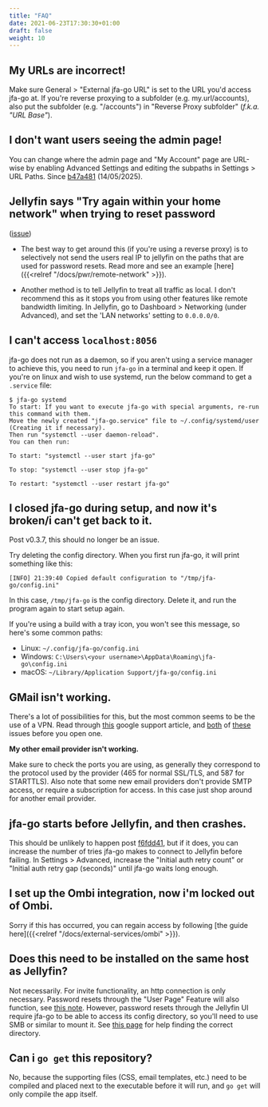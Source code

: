 ```yaml
---
title: "FAQ"
date: 2021-06-23T17:30:30+01:00
draft: false
weight: 10
---
```


## My URLs are incorrect!

Make sure General > "External jfa-go URL" is set to the URL you'd access jfa-go at. If you're reverse proxying to a subfolder (e.g. my.url/accounts), also put the subfolder (e.g. "/accounts") in "Reverse Proxy subfolder" (*f.k.a. "URL Base"*).

## I don't want users seeing the admin page!

You can change where the admin page and "My Account" page are URL-wise by enabling Advanced Settings and editing the subpaths in Settings > URL Paths. Since [b47a481](https://github.com/hrfee/jfa-go/commit/b47a481678ded7f34e460c52c92956cd4daafa49) (14/05/2025).

## Jellyfin says "Try again within your home network" when trying to reset password 

([issue](https://github.com/hrfee/jellyfin-accounts/issues/12))

* The best way to get around this (if you're using a reverse proxy) is to selectively not send the users real IP to jellyfin on the paths that are used for password resets. Read more and see an example [here]({{<relref "/docs/pwr/remote-network" >}}).

* Another method is to tell Jellyfin to treat all traffic as local. I don't recommend this as it stops you from using other features like remote bandwidth limiting. In Jellyfin, go to Dashboard > Networking (under Advanced), and set the 'LAN networks' setting to `0.0.0.0/0`.

## I can't access `localhost:8056`

jfa-go does not run as a daemon, so if you aren't using a service manager to achieve this, you need to run `jfa-go` in a terminal and keep it open. If you're on linux and wish to use systemd, run the below command to get a `.service` file:
```shell
$ jfa-go systemd
To start: If you want to execute jfa-go with special arguments, re-run this command with them.
Move the newly created "jfa-go.service" file to ~/.config/systemd/user (Creating it if necessary).
Then run "systemctl --user daemon-reload".
You can then run:

To start: "systemctl --user start jfa-go"

To stop: "systemctl --user stop jfa-go"

To restart: "systemctl --user restart jfa-go"
```

## I closed jfa-go during setup, and now it's broken/i can't get back to it.

Post v0.3.7, this should no longer be an issue.

Try deleting the config directory. When you first run jfa-go, it will print something like this:
```
[INFO] 21:39:40 Copied default configuration to "/tmp/jfa-go/config.ini"
```
In this case, `/tmp/jfa-go` is the config directory. Delete it, and run the program again to start setup again.

If you're using a build with a tray icon, you won't see this message, so here's some common paths:
* Linux: `~/.config/jfa-go/config.ini`
* Windows: `C:\Users\<your username>\AppData\Roaming\jfa-go\config.ini`
* macOS: `~/Library/Application Support/jfa-go/config.ini`

## GMail isn't working.

There's a lot of possibilities for this, but the most common seems to be the use of a VPN. Read through [this](https://support.google.com/mail/answer/7126229#zippy=%2Ci-cant-sign-in-to-my-email-client) google support article, and [both](https://github.com/hrfee/jellyfin-accounts/issues/15) of [these](https://github.com/hrfee/jfa-go/issues/3) issues before you open one.

**My other email provider isn't working.**

Make sure to check the ports you are using, as generally they correspond to the protocol used by the provider (465 for normal SSL/TLS, and 587 for STARTTLS). Also note that some new email providers don't provide SMTP access, or require a subscription for access. In this case just shop around for another email provider.

## jfa-go starts before Jellyfin, and then crashes.

This should be unlikely to happen post [f6fdd41](https://github.com/hrfee/jfa-go/commit/f6fdd41b35ec30b56f79690a288eff9575f8fa07), but if it does, you can increase the number of tries jfa-go makes to connect to Jellyfin before failing. In Settings > Advanced, increase the "Initial auth retry count" or "Initial auth retry gap (seconds)" until jfa-go waits long enough.

## I set up the Ombi integration, now i'm locked out of Ombi.

Sorry if this has occurred, you can regain access by following [the guide here]({{<relref "/docs/external-services/ombi" >}}).

## Does this need to be installed on the same host as Jellyfin?

Not necessarily. For invite functionality, an http connection is only necessary. Password resets through the "User Page" Feature will also function, see [this note](/docs/pwr/#method-4-my-account-reset). However, password resets through the Jellyfin UI require jfa-go to be able to access its config directory, so you'll need to use SMB or similar to mount it. See [this page](/docs/pwr/#prerequisite-for-methods-1-3) for help finding the correct directory.

## Can i `go get` this repository?
No, because the supporting files (CSS, email templates, etc.) need to be compiled and placed next to the executable before it will run, and `go get` will only compile the app itself.

